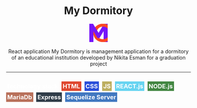 <div align="center">
    <h1>
        My Dormitory  
    </h1>
    <img src="client/src/image/logo.png" width="50">
    <p>
        React application My Dormitory is  management application for a dormitory of an educational institution developed by Nikita Esman for a graduation project
    </p>
</div>

<hr />

<h3 style="color:#fff; line-height: 30px" >
Technology stack: 
<span style="background: #DF472F; padding: 3px;">HTML</span>, 
<span style="background: #2A4ED9; padding: 3px;">CSS</span>, 
<span style="background: #bdae5f; padding: 3px; ">JS</span>, 
<span style="background: #67D4F1; padding: 3px;">REACT.js</span>, 
<span style="background: #428641; padding: 3px;">NODE.js</span>, 
<span style="background: #B8705A; padding: 3px;">MariaDb</span>,
<span style="background: #2F3C48; padding: 3px;">Express</span>,
<span style="background: #4178C0; padding: 3px;">Sequelize Server</span>
</h3>


